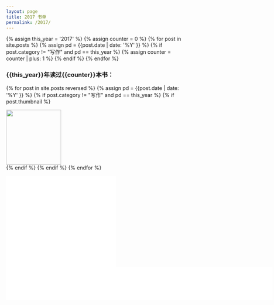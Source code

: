 ```yaml
---
layout: page
title: 2017 书单
permalink: /2017/
---
```



<div class="home content">
<div class="readings-list">
{% assign this_year = '2017' %}
{% assign counter = 0 %}
{% for post in site.posts  %}
    {% assign pd = {{post.date | date: '%Y' }} %}
    {% if post.category != "写作" and pd == this_year %}
        {% assign counter = counter | plus: 1 %}
    {% endif %}
{% endfor %}
<h3 >
<span class='header-year'>{{this_year}}</span>年读过<span class='header-counter'>{{counter}}</span>本书：
</h3>

{% for post in site.posts reversed %}
    {% assign pd = {{post.date | date: '%Y' }} %}
    {% if post.category != "写作" and pd == this_year %}
        {% if post.thumbnail %}
            <div  class="thumbnails">
            <a href="{{  post.url | prepend: site.baseurl  }}">
            <img src="{{post.thumbnail | prepend: site.baseurl }}" width='150'>
            </a>
            </div>
        {% endif %}
    {% endif %}
{% endfor %}
</div>
</div>


<iframe class="sm-banner" src="//rcm-cn.amazon-adsystem.com/e/cm?t=read02-23&o=28&p=12&l=ur1&category=books&banner=1JBWHCFQYWBM1B3M9V02&f=ifr" width="300" height="250" scrolling="no" border="0" marginwidth="0" style="border:none;max-width:800px;max-height:600px;" frameborder="0"></iframe>

<iframe class="big-banner" src="//rcm-cn.amazon-adsystem.com/e/cm?t=read02-23&o=28&p=48&l=ur1&category=books&banner=0ZE9A0W562GXCD46ZZ82&f=ifr" width="728" height="90" scrolling="no" border="0" marginwidth="0" style="border:none;max-width:800px;max-height:600px;" frameborder="0"></iframe>